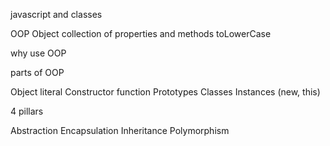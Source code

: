 javascript and classes

OOP
Object
collection of properties and methods
toLowerCase

why use OOP

parts of OOP

Object literal
Constructor function
Prototypes
Classes
Instances (new, this)

4 pillars

Abstraction 
Encapsulation 
Inheritance
 Polymorphism